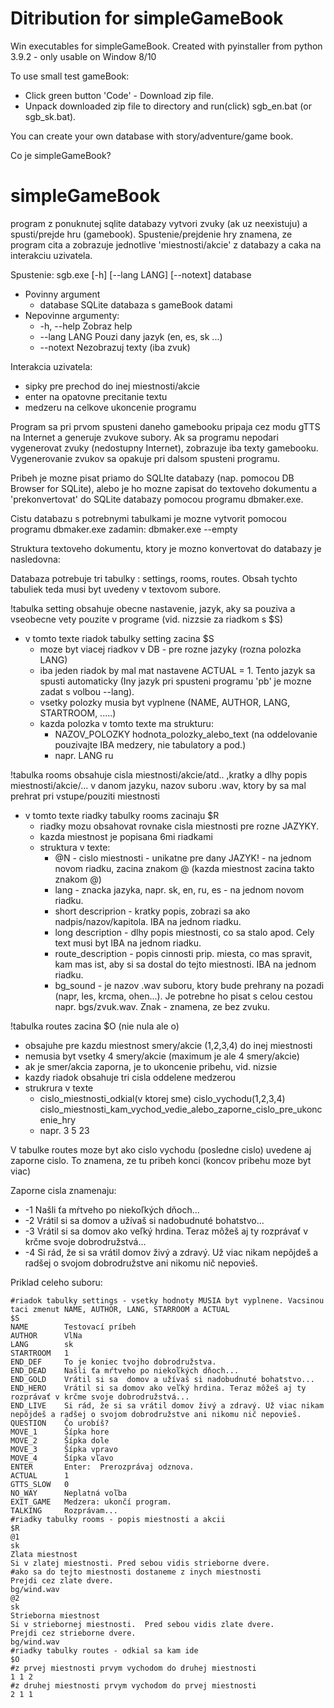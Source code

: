 # Ditribution for simpleGameBook
Win executables for simpleGameBook.
Created with pyinstaller from python 3.9.2 - only usable on Window 8/10

To use small test gameBook:
  - Click green button 'Code' - Download zip file.
  - Unpack downloaded zip file to directory and run(click) sgb_en.bat (or sgb_sk.bat).

You can create your own database with story/adventure/game book.

Co je simpleGameBook?

# simpleGameBook
program z ponuknutej sqlite databazy vytvori zvuky (ak uz neexistuju) a spusti/prejde hru (gamebook). Spustenie/prejdenie hry znamena, ze program cita a zobrazuje jednotlive 'miestnosti/akcie' z databazy a caka na interakciu uzivatela.

Spustenie:
sgb.exe [-h] [--lang LANG] [--notext] database

 - Povinny argument
   - database     SQLite databaza s gameBook datami
 - Nepovinne argumenty:
   -  -h, --help   Zobraz help
   - --lang LANG  Pouzi dany jazyk (en, es, sk ...)
   - --notext     Nezobrazuj texty (iba zvuk)
  
Interakcia uzivatela:
  - sipky pre prechod do inej miestnosti/akcie
  - enter na opatovne precitanie textu
  - medzeru na celkove ukoncenie programu

Program sa pri prvom spusteni daneho gamebooku pripaja cez modu gTTS na Internet a generuje zvukove subory. Ak sa programu nepodari vygenerovat zvuky (nedostupny Internet), zobrazuje iba texty gamebooku. Vygenerovanie zvukov sa opakuje pri dalsom spusteni programu.

Pribeh je mozne pisat priamo do SQLIte databazy (nap. pomocou DB Browser for SQLite), alebo je ho mozne zapisat do textoveho dokumentu a 'prekonvertovat' do SQLite databazy pomocou programu dbmaker.exe.

Cistu databazu s potrebnymi tabulkami je mozne vytvorit pomocou programu dbmaker.exe zadamin: dbmaker.exe --empty

Struktura textoveho dokumentu, ktory je mozno konvertovat do databazy je nasledovna:

Databaza potrebuje tri tabulky : settings, rooms, routes.
Obsah tychto tabuliek teda musi byt uvedeny v textovom subore.

!tabulka setting obsahuje obecne nastavenie, jazyk, aky sa pouziva a vseobecne vety pouzite v programe (vid. nizzsie za riadkom s $S)
   - v tomto texte riadok tabulky setting zacina $S 
      - moze byt viacej riadkov v DB - pre rozne jazyky (rozna polozka LANG)
      - iba jeden riadok by mal mat nastavene ACTUAL = 1. Tento jazyk sa spusti automaticky (Iny jazyk pri spusteni programu 'pb' je mozne zadat s volbou --lang).
      - vsetky polozky musia byt vyplnene (NAME, AUTHOR, LANG, STARTROOM, .....)
      - kazda polozka v tomto texte ma strukturu:
         - NAZOV_POLOZKY hodnota_polozky_alebo_text (na oddelovanie pouzivajte IBA medzery, nie tabulatory a pod.)
         - napr.    LANG ru 

!tabulka rooms obsahuje cisla miestnosti/akcie/atd.. ,kratky a dlhy popis miestnosti/akcie/... v danom jazyku,  nazov suboru .wav, ktory by sa mal prehrat pri vstupe/pouziti miestnosti
   - v tomto texte riadky tabulky rooms zacinaju $R 
      - riadky mozu obsahovat rovnake cisla miestnosti pre rozne JAZYKY.
      - kazda miestnost je popisana 6mi riadkami
      - struktura v texte: 
         - @N   - cislo miestnosti - unikatne pre dany JAZYK! - na jednom novom riadku, zacina znakom @ (kazda miestnost zacina takto znakom @)
         - lang - znacka jazyka, napr. sk, en, ru, es - na jednom novom riadku.
         - short descriprion - kratky popis, zobrazi sa ako nadpis/nazov/kapitola. IBA na jednom riadku.
         - long description  - dlhy popis miestnosti, co sa stalo apod. Cely text musi byt IBA na jednom riadku.
         - route_description - popis cinnosti prip. miesta, co mas spravit, kam mas ist, aby si sa dostal do tejto miestnosti. IBA na jednom riadku.
         - bg_sound          - je nazov .wav suboru, ktory bude prehrany na pozadi (napr, les, krcma, ohen...). Je potrebne ho pisat s celou cestou napr. bgs/zvuk.wav. Znak - znamena, ze bez zvuku.

!tabulka routes zacina $O (nie nula ale o) 
   - obsajuhe pre kazdu miestnost smery/akcie (1,2,3,4) do inej miestnosti 
   - nemusia byt vsetky 4 smery/akcie (maximum je ale 4 smery/akcie)
   - ak je smer/akcia zaporna, je to ukoncenie pribehu, vid. nizsie
   - kazdy riadok obsahuje tri cisla oddelene medzerou
   - strukrura v texte
     -  cislo_miestnosti_odkial(v ktorej sme) cislo_vychodu(1,2,3,4) cislo_miestnosti_kam_vychod_vedie_alebo_zaporne_cislo_pre_ukoncenie_hry
     -  napr. 3 5 23
      
 V tabulke routes moze byt ako cislo vychodu (posledne cislo) uvedene aj zaporne cislo. To znamena, ze tu pribeh konci (koncov pribehu moze byt viac)
 
 Zaporne cisla znamenaju:
   - -1 Našli ťa mŕtveho po niekoľkých dňoch...
   - -2 Vrátil si sa  domov a užívaš si nadobudnuté bohatstvo...
   - -3 Vrátil si sa domov ako veľký hrdina. Teraz môžeš aj ty rozprávať v krčme svoje dobrodružstvá...
   - -4 Si rád, že si sa vrátil domov živý a zdravý. Už viac nikam nepôjdeš a radšej o svojom dobrodružstve ani nikomu nič nepovieš.
       
Priklad celeho suboru:
```
#riadok tabulky settings - vsetky hodnoty MUSIA byt vyplnene. Vacsinou taci zmenut NAME, AUTHOR, LANG, STARROOM a ACTUAL
$S
NAME        Testovací príbeh
AUTHOR      VlNa
LANG        sk
STARTROOM   1
END_DEF     To je koniec tvojho dobrodružstva.
END_DEAD    Našli ťa mŕtveho po niekoľkých dňoch...
END_GOLD    Vrátil si sa  domov a užívaš si nadobudnuté bohatstvo...
END_HERO    Vrátil si sa domov ako veľký hrdina. Teraz môžeš aj ty rozprávať v krčme svoje dobrodružstvá... 
END_LIVE    Si rád, že si sa vrátil domov živý a zdravý. Už viac nikam nepôjdeš a radšej o svojom dobrodružstve ani nikomu nič nepovieš.
QUESTION    Čo urobíš?
MOVE_1      Šípka hore
MOVE_2      Šípka dole
MOVE_3      Šípka vpravo
MOVE_4      Šípka vľavo
ENTER       Enter:  Prerozprávaj odznova.
ACTUAL      1
GTTS_SLOW   0
NO_WAY      Neplatná voľba
EXIT_GAME   Medzera: ukončí program.
TALKING     Rozprávam...
#riadky tabulky rooms - popis miestnosti a akcii
$R
@1
sk
Zlata miestnost
Si v zlatej miestnosti. Pred sebou vidis strieborne dvere.
#ako sa do tejto miestnosti dostaneme z inych miestnosti
Prejdi cez zlate dvere.
bg/wind.wav
@2
sk
Strieborna miestnost
Si v striebornej miestnosti.  Pred sebou vidis zlate dvere.
Prejdi cez strieborne dvere.
bg/wind.wav
#riadky tabulky routes - odkial sa kam ide
$O
#z prvej miestnosti prvym vychodom do druhej miestnosti
1 1 2
#z druhej miestnosti prvym vychodom do prvej miestnosti
2 1 1
```
